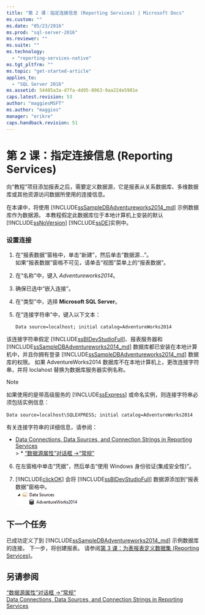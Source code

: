 ```yaml
---
title: "第 2 课：指定连接信息 (Reporting Services) | Microsoft Docs"
ms.custom: ""
ms.date: "05/23/2016"
ms.prod: "sql-server-2016"
ms.reviewer: ""
ms.suite: ""
ms.technology: 
  - "reporting-services-native"
ms.tgt_pltfrm: ""
ms.topic: "get-started-article"
applies_to: 
  - "SQL Server 2016"
ms.assetid: 54405a3a-d7fa-4d95-8963-9aa224e5901e
caps.latest.revision: 53
author: "maggiesMSFT"
ms.author: "maggies"
manager: "erikre"
caps.handback.revision: 51
---
```

# 第 2 课：指定连接信息 (Reporting Services)
向“教程”项目添加报表之后，需要定义数据源，它是报表从关系数据库、多维数据库或其他资源访问数据所使用的连接信息。  
  
在本课中，将使用 [!INCLUDE[ssSampleDBAdventureworks2014_md](../includes/sssampledbadventureworks2014-md.md)] 示例数据库作为数据源。 本教程假定此数据库位于本地计算机上安装的默认 [!INCLUDE[ssNoVersion](../includes/ssnoversion-md.md)] [!INCLUDE[ssDE](../includes/ssde-md.md)]实例中。  
  
### 设置连接  
  
1.  在“报表数据”窗格中，单击“新建”，然后单击“数据源…”。  
如果“报表数据”窗格不可见，请单击“视图”菜单上的“报表数据”。  
  
   2.  在“名称”中，键入 *Adventureworks2014*。  
  
3.  确保已选中“嵌入连接”。  
  
4.  在“类型”中，选择 **Microsoft SQL Server**。  
  
5.  在“连接字符串”中，键入以下文本：  
  
    ```  
    Data source=localhost; initial catalog=AdventureWorks2014  
    ```  
  
该连接字符串假定 [!INCLUDE[ssBIDevStudioFull](../includes/ssbidevstudiofull-md.md)]、报表服务器和 [!INCLUDE[ssSampleDBAdventureworks2014_md](../includes/sssampledbadventureworks2014-md.md)] 数据库都已安装在本地计算机中，并且你拥有登录 [!INCLUDE[ssSampleDBAdventureworks2014_md](../includes/sssampledbadventureworks2014-md.md)] 数据库的权限。 如果 AdventureWorks2014 数据库不在本地计算机上，更改连接字符串，并将 loclahost 替换为数据库服务器实例名称。
   
  
 > [!NOTE]  
 > 如果使用的是带高级服务的 [!INCLUDE[ssExpress](../includes/ssexpress-md.md)] 或命名实例，则连接字符串必须包括实例信息：  
 >   
 > `Data source=localhost\SQLEXPRESS; initial catalog=AdventureWorks2014`  
 >   
 > 有关连接字符串的详细信息，请参阅：  
 > *  [Data Connections, Data Sources, and Connection Strings in Reporting Services](../reporting-services/report-data/data-connections-data-sources-and-connection-strings-report-builder-and-ssrs.md)  
    > * [“数据源属性”对话框 ->“常规”](../Topic/Data%20Source%20Properties%20Dialog%20Box,%20General.md)  
        
  
6.  在左窗格中单击“凭据”，然后单击“使用 Windows 身份验证(集成安全性)”。  
  
7.  [!INCLUDE[clickOK](../includes/clickok-md.md)] 会将 [!INCLUDE[ssBIDevStudioFull](../includes/ssbidevstudiofull-md.md)] 数据源添加到“报表数据”窗格中。  
![ssrs_adventureworks_datasource](../reporting-services/media/ssrs-adventureworks-datasource.png)  
## 下一个任务  
已成功定义了到 [!INCLUDE[ssSampleDBAdventureworks2014_md](../includes/sssampledbadventureworks2014-md.md)] 示例数据库的连接。 下一步，将创建报表。 请参阅[第 3 课：为表报表定义数据集 (Reporting Services)](../reporting-services/lesson-3-defining-a-dataset-for-the-table-report-reporting-services.md)。  
  
## 另请参阅  
[“数据源属性”对话框 ->“常规”](../Topic/Data%20Source%20Properties%20Dialog%20Box,%20General.md)  
[Data Connections, Data Sources, and Connection Strings in Reporting Services](../reporting-services/report-data/data-connections-data-sources-and-connection-strings-report-builder-and-ssrs.md)  
  
  
  
